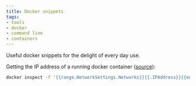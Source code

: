 ```yaml
---
title: Docker snippets
tags:
- tools
- docker
- command line
- containers
---
```


Useful docker snippets for the delight of every day use.

Getting the IP address of a running docker container ([source](https://stackoverflow.com/a/20686101/147507)):

```bash
docker inspect -f '{{range.NetworkSettings.Networks}}{{.IPAddress}}{{end}}' container_name_or_id
```

